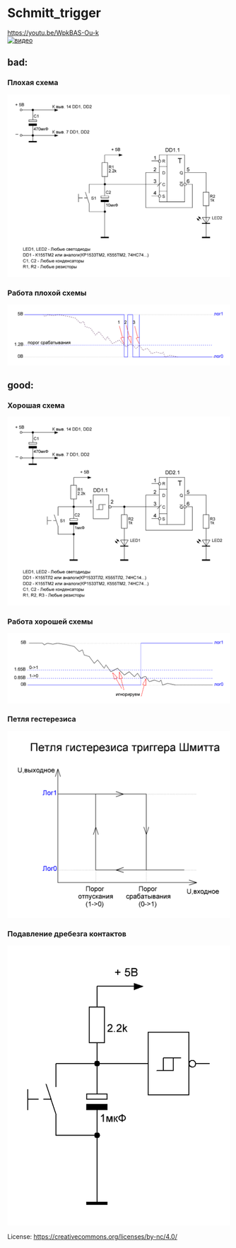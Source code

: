 # Schmitt_trigger
https://youtu.be/WpkBAS-Ou-k  
[![видео](https://img.youtube.com/vi/WpkBAS-Ou-k/4.jpg)](https://www.youtube.com/watch?v=WpkBAS-Ou-k)

## bad:
### Плохая схема
![плохая схема](bad_circuit.png)
### Работа плохой схемы
![работа плохой схемы](bad_work.png)

## good:
### Хорошая схема
![хорошая схема](good_circuit.png)
### Работа хорошей схемы
![работа хорошей схемы](good_work.png)
### Петля гестерезиса
![петля гестерезиса](Hysteresis.png)
### Подавление дребезга контактов
![пример](simple.png)

License: https://creativecommons.org/licenses/by-nc/4.0/
